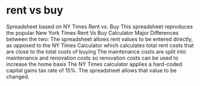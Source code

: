 # rent vs buy
Spreadsheet based on NY Times Rent vs. Buy
This spreadsheet reproduces the popular New York Times Rent Vs Buy Calculator
Major Differences between the two: The spreadsheet allows rent values to be entered directly, as opposed to the NY Times Calculator which calculates total rent costs that are close to the total costs of buying
The maintenance costs are split into maintenance and renovation costs so renovation costs can be used to increase the home basis
The NY Times calculator applies a hard-coded capital gains tax rate of 15%. The spreadsheet allows that value to be changed.
